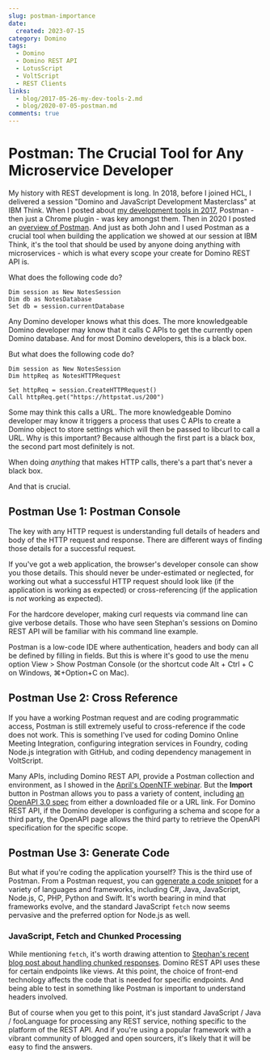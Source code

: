 ```yaml
---
slug: postman-importance
date: 
  created: 2023-07-15
category: Domino
tags: 
  - Domino
  - Domino REST API
  - LotusScript
  - VoltScript
  - REST Clients
links:
  - blog/2017-05-26-my-dev-tools-2.md
  - blog/2020-07-05-postman.md
comments: true
---
```

# Postman: The Crucial Tool for Any Microservice Developer

My history with REST development is long. In 2018, before I joined HCL, I delivered a session "Domino and JavaScript Development Masterclass" at IBM Think. When I posted about [my development tools in 2017](./2017-05-26-my-dev-tools-2.md), Postman - then just a Chrome plugin - was key amongst them. Then in 2020 I posted an [overview of Postman](./2020-07-05-postman.md). And just as both John and I used Postman as a crucial tool when building the application we showed at our session at IBM Think, it's the tool that should be used by anyone doing anything with microservices - which is what every scope your create for Domino REST API is.

<!-- more -->

What does the following code do?

```vbscript
Dim session as New NotesSession
Dim db as NotesDatabase
Set db = session.currentDatabase
```

Any Domino developer knows what this does. The more knowledgeable Domino developer may know that it calls C APIs to get the currently open Domino database. And for most Domino developers, this is a black box.

But what does the following code do?

```vbscript
Dim session as New NotesSession
Dim httpReq as NotesHTTPRequest

Set httpReq = session.CreateHTTPRequest()
Call httpReq.get("https://httpstat.us/200")
```

Some may think this calls a URL. The more knowledgeable Domino developer may know it triggers a process that uses C APIs to create a Domino object to store settings which will then be passed to libcurl to call a URL. Why is this important? Because although the first part is a black box, the second part most definitely is not.

When doing *anything* that makes HTTP calls, there's a part that's never a black box.

And that is crucial.

## Postman Use 1: Postman Console

The key with any HTTP request is understanding full details of headers and body of the HTTP request and response. There are different ways of finding those details for a successful request.

If you've got a web application, the browser's developer console can show you those details. This should never be under-estimated or neglected, for working out what a successful HTTP request should look like (if the application is working as expected) or cross-referencing (if the application is *not* working as expected).

For the hardcore developer, making curl requests via command line can give verbose details. Those who have seen Stephan's sessions on Domino REST API will be familiar with his command line example.

Postman is a low-code IDE where authentication, headers and body can all be defined by filling in fields. But this is where it's good to use the menu option View > Show Postman Console (or the shortcut code Alt + Ctrl + C on Windows, ⌘+Option+C on Mac).

## Postman Use 2: Cross Reference

If you have a working Postman request and are coding programmatic access, Postman is still extremely useful to cross-reference if the code does not work. This is something I've used for coding Domino Online Meeting Integration, configuring integration services in Foundry, coding Node.js integration with GitHub, and coding dependency management in VoltScript.

Many APIs, including Domino REST API, provide a Postman collection and environment, as I showed in the [April's OpenNTF webinar](https://openntf.org/webinars). But the **Import** button in Postman allows you to pass a variety of content, including [an OpenAPI 3.0 spec](https://learning.postman.com/docs/integrations/available-integrations/working-with-openAPI/) from either a downloaded file or a URL link. For Domino REST API, if the Domino developer is configuring a schema and scope for a third party, the OpenAPI page allows the third party to retrieve the OpenAPI specification for the specific scope.

## Postman Use 3: Generate Code

But what if you're coding the application yourself? This is the third use of Postman. From a Postman request, you can g[generate a code snippet](https://learning.postman.com/docs/sending-requests/generate-code-snippets/#generating-code-snippets-in-postman) for a variety of languages and frameworks, including C#, Java, JavaScript, Node.js, C, PHP, Python and Swift. It's worth bearing in mind that frameworks evolve, and the standard JavaScript `fetch` now seems pervasive and the preferred option for Node.js as well.

### JavaScript, Fetch and Chunked Processing

While mentioning `fetch`, it's worth drawing attention to [Stephan's recent blog post about handling chunked responses](https://wissel.net/blog/2023/07/handle-http-chunked-responses.html). Domino REST API uses these for certain endpoints like views. At this point, the choice of front-end technology affects the code that is needed for specific endpoints. And being able to test in something like Postman is important to understand headers involved.

But of course when you get to this point, it's just standard JavaScript / Java / fooLanguage for processing any REST service, nothing specific to the platform of the REST API. And if you're using a popular framework with a vibrant community of blogged and open sourcers, it's likely that it will be easy to find the answers.
